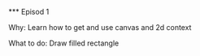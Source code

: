 *** Episod 1

Why:
Learn how to get and use canvas and 2d context

What to do:
Draw filled rectangle 

